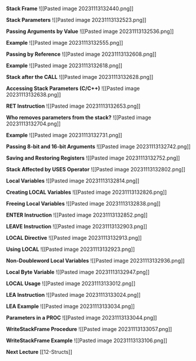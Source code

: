 **Stack Frame**
![[Pasted image 20231113132440.png]]

**Stack Parameters**
![[Pasted image 20231113132523.png]]

**Passing Arguments by Value**
![[Pasted image 20231113132536.png]]

**Example**
![[Pasted image 20231113132555.png]]

**Passing by Reference**
![[Pasted image 20231113132608.png]]

**Example**
![[Pasted image 20231113132618.png]]

**Stack after the CALL**
![[Pasted image 20231113132628.png]]

**Accessing Stack Parameters (C/C++)**
![[Pasted image 20231113132638.png]]

**RET Instruction**
![[Pasted image 20231113132653.png]]

**Who removes parameters from the stack?**
![[Pasted image 20231113132704.png]]

**Example**
![[Pasted image 20231113132731.png]]

**Passing 8-bit and 16-bit Arguments**
![[Pasted image 20231113132742.png]]

**Saving and Restoring Registers**
![[Pasted image 20231113132752.png]]

**Stack Affected by USES Operator**
![[Pasted image 20231113132802.png]]

**Local Variables**
![[Pasted image 20231113132814.png]]

**Creating LOCAL Variables**
![[Pasted image 20231113132826.png]]

**Freeing Local Variables**
![[Pasted image 20231113132838.png]]

**ENTER Instruction**
![[Pasted image 20231113132852.png]]

**LEAVE Instruction**
![[Pasted image 20231113132903.png]]

**LOCAL Directive**
![[Pasted image 20231113132913.png]]

**Using LOCAL**
![[Pasted image 20231113132923.png]]

**Non-Doubleword Local Variables**
![[Pasted image 20231113132936.png]]

**Local Byte Variable**
![[Pasted image 20231113132947.png]]

**LOCAL Usage**
![[Pasted image 20231113133012.png]]

**LEA Instruction**
![[Pasted image 20231113133024.png]]

**LEA Example**
![[Pasted image 20231113133034.png]]

**Parameters in a PROC**
![[Pasted image 20231113133044.png]]

**WriteStackFrame Procedure**
![[Pasted image 20231113133057.png]]

**WriteStackFrame Example**
![[Pasted image 20231113133106.png]]

**Next Lecture**
[[12-Structs]]
